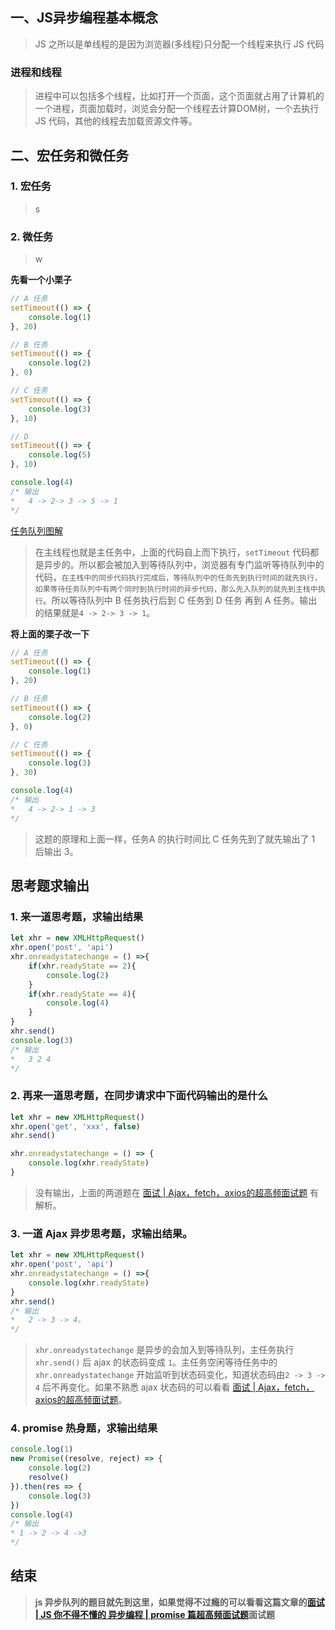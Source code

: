 ## 一、JS异步编程基本概念
> JS 之所以是单线程的是因为浏览器(多线程)只分配一个线程来执行 JS 代码

### 进程和线程
> 进程中可以包括多个线程，比如打开一个页面，这个页面就占用了计算机的一个进程，页面加载时，浏览会分配一个线程去计算DOM树，一个去执行 JS 代码，其他的线程去加载资源文件等。

## 二、宏任务和微任务
### 1. 宏任务
>  s

### 2. 微任务
> w

__先看一个小栗子__
``` js
// A 任务
setTimeout(() => {
    console.log(1)
}, 20)

// B 任务
setTimeout(() => {
    console.log(2)
}, 0)

// C 任务
setTimeout(() => {
    console.log(3)
}, 10)

// D
setTimeout(() => {
    console.log(5)
}, 10)

console.log(4)
/* 输出
*   4 -> 2-> 3 -> 5 -> 1
*/
```
[任务队列图解](./img/任务队列.jpg)
> 在主线程也就是主任务中，上面的代码自上而下执行，`setTimeout` 代码都是异步的。所以都会被加入到等待队列中，浏览器有专门监听等待队列中的代码，`在主栈中的同步代码执行完成后，等待队列中的任务先到执行时间的就先执行，如果等待任务队列中有两个同时到执行时间的异步代码，那么先入队列的就先到主栈中执行`。所以等待队列中 B 任务执行后到 C 任务到 D 任务 再到 A 任务。输出的结果就是`4 -> 2-> 3 -> 1`。

__将上面的栗子改一下__
``` js
// A 任务
setTimeout(() => {
    console.log(1)
}, 20)

// B 任务
setTimeout(() => {
    console.log(2)
}, 0)

// C 任务
setTimeout(() => {
    console.log(3)
}, 30)

console.log(4)
/* 输出
*   4 -> 2-> 1 -> 3
*/
```
> 这题的原理和上面一样，任务A 的执行时间比 C 任务先到了就先输出了 1 后输出 3。




## 思考题求输出
### 1. 来一道思考题，求输出结果
``` js
let xhr = new XMLHttpRequest()
xhr.open('post', 'api')
xhr.onreadystatechange = () =>{
    if(xhr.readyState == 2){
        console.log(2)
    }
    if(xhr.readyState == 4){
        console.log(4)
    }
}
xhr.send()
console.log(3)
/* 输出
*   3 2 4
*/
```
### 2. 再来一道思考题，在同步请求中下面代码输出的是什么
``` js
let xhr = new XMLHttpRequest()
xhr.open('get', 'xxx', false)
xhr.send()

xhr.onreadystatechange = () => {
    console.log(xhr.readyState)
}
```
> 没有输出，上面的两道题在 [面试 | Ajax，fetch，axios的超高频面试题]() 有解析。
### 3. 一道 Ajax 异步思考题，求输出结果。
``` js
let xhr = new XMLHttpRequest()
xhr.open('post', 'api')
xhr.onreadystatechange = () =>{
    console.log(xhr.readyState)
}
xhr.send()
/* 输出
*   2 -> 3 -> 4。
*/
```
>`xhr.onreadystatechange` 是异步的会加入到等待队列，主任务执行 `xhr.send()` 后 ajax 的状态码变成 `1`。主任务空闲等待任务中的 `xhr.onreadystatechange` 开始监听到状态码变化，知道状态码由`2 -> 3 -> 4` 后不再变化。如果不熟悉 ajax 状态码的可以看看 [面试 | Ajax，fetch，axios的超高频面试题]()。

### 4. promise 热身题，求输出结果
``` js
console.log(1)
new Promise((resolve, reject) => {
    console.log(2)
    resolve()
}).then(res => {
    console.log(3)
})
console.log(4)
/* 输出
* 1 -> 2 -> 4 ->3 
*/
```

## 结束
>__js 异步队列的题目就先到这里，如果觉得不过瘾的可以看看这篇文章的[面试 | JS 你不得不懂的 异步编程 | promise 篇超高频面试题]()面试题__